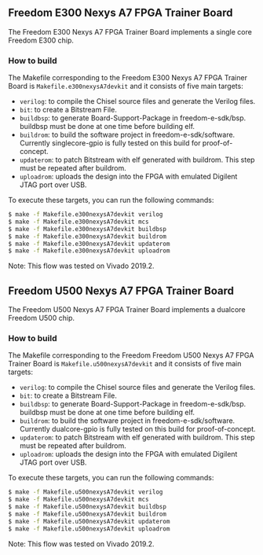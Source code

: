 Freedom E300 Nexys A7 FPGA Trainer Board
-----------------------------------------

The Freedom E300 Nexys A7 FPGA Trainer Board implements a single core Freedom E300 chip.

### How to build

The Makefile corresponding to the Freedom E300 Nexys A7 FPGA Trainer Board is
`Makefile.e300nexysA7devkit` and it consists of five main targets:

- `verilog`: to compile the Chisel source files and generate the Verilog files.
- `bit`: to create a Bitstream File.
- `buildbsp`: to generate Board-Support-Package in freedom-e-sdk/bsp. buildbsp must be done at one time before building elf.
- `buildrom`: to build the software project in freedom-e-sdk/software. Currently singlecore-gpio is fully tested on this build for proof-of-concept.
- `updaterom`: to patch Bitstream with elf generated with buildrom. This step must be repeated after buildrom.
- `uploadrom`: uploads the design into the FPGA with emulated Digilent JTAG port over USB.

To execute these targets, you can run the following commands:

```sh
$ make -f Makefile.e300nexysA7devkit verilog
$ make -f Makefile.e300nexysA7devkit mcs
$ make -f Makefile.e300nexysA7devkit buildbsp
$ make -f Makefile.e300nexysA7devkit buildrom
$ make -f Makefile.e300nexysA7devkit updaterom
$ make -f Makefile.e300nexysA7devkit uploadrom
```

Note: This flow was tested on Vivado 2019.2.


Freedom U500 Nexys A7 FPGA Trainer Board
-----------------------------------------

The Freedom U500 Nexys A7 FPGA Trainer Board implements a dualcore Freedom U500 chip.

### How to build

The Makefile corresponding to the Freedom Freedom U500 Nexys A7 FPGA Trainer Board is
`Makefile.u500nexysA7devkit` and it consists of five main targets:

- `verilog`: to compile the Chisel source files and generate the Verilog files.
- `bit`: to create a Bitstream File. 
- `buildbsp`: to generate Board-Support-Package in freedom-e-sdk/bsp. buildbsp must be done at one time before building elf.
- `buildrom`: to build the software project in freedom-e-sdk/software. Currently dualcore-gpio is fully tested on this build for proof-of-concept.
- `updaterom`: to patch Bitstream with elf generated with buildrom. This step must be repeated after buildrom.
- `uploadrom`: uploads the design into the FPGA with emulated Digilent JTAG port over USB.

To execute these targets, you can run the following commands:

```sh
$ make -f Makefile.u500nexysA7devkit verilog
$ make -f Makefile.u500nexysA7devkit mcs
$ make -f Makefile.u500nexysA7devkit buildbsp
$ make -f Makefile.u500nexysA7devkit buildrom
$ make -f Makefile.u500nexysA7devkit updaterom
$ make -f Makefile.u500nexysA7devkit uploadrom
```

Note: This flow was tested on Vivado 2019.2.
